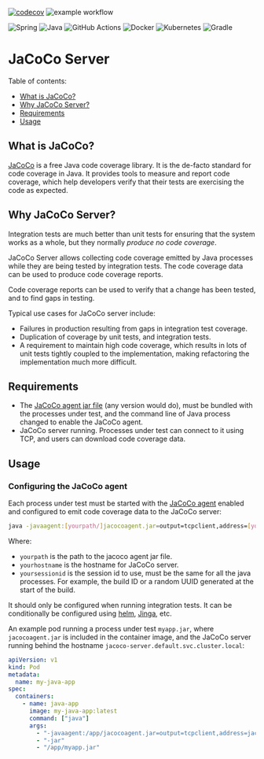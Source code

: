 [![codecov](https://codecov.io/gh/magner669/jacoco-server/branch/main/graph/badge.svg)](https://codecov.io/gh/magner669/jacoco-server)
![example workflow](https://github.com/magner669/jacoco-server/actions/workflows/gradle.yml/badge.svg)

![Spring](https://img.shields.io/badge/spring-%236DB33F.svg?style=for-the-badge&logo=spring&logoColor=white)
![Java](https://img.shields.io/badge/java-%23ED8B00.svg?style=for-the-badge&logo=openjdk&logoColor=white)
![GitHub Actions](https://img.shields.io/badge/github%20actions-%232671E5.svg?style=for-the-badge&logo=githubactions&logoColor=white)
![Docker](https://img.shields.io/badge/docker-%230db7ed.svg?style=for-the-badge&logo=docker&logoColor=white)
![Kubernetes](https://img.shields.io/badge/kubernetes-%23326ce5.svg?style=for-the-badge&logo=kubernetes&logoColor=white)
![Gradle](https://img.shields.io/badge/Gradle-02303A.svg?style=for-the-badge&logo=Gradle&logoColor=white)


# JaCoCo Server
Table of contents:
- [What is JaCoCo?](#what-is-jacoco)
- [Why JaCoCo Server?](#why-jacoco-server)
- [Requirements](#requirements)
- [Usage](#usage)

## What is JaCoCo? <a name="what-is-jacoco"></a>

[JaCoCo](https://www.jacoco.org/jacoco/trunk/doc/index.html) is a free Java code coverage library. It is the de-facto standard for code coverage in Java.
It provides tools to measure and report code coverage, which help developers verify that their tests are exercising the code as expected.

## Why JaCoCo Server? <a name="why-jacoco-server"></a>

Integration tests are much better than unit tests for ensuring that the
system works as a whole, but they normally _produce no code coverage_.

JaCoCo Server allows collecting code coverage emitted by Java processes while 
they are being tested by integration tests. The code coverage data can be used
to produce code coverage reports.

Code coverage reports can be used to verify that a change has been tested, and
to find gaps in testing.

Typical use cases for JaCoCo server include:
* Failures in production resulting from gaps in integration test coverage.
* Duplication of coverage by unit tests, and integration tests.
* A requirement to maintain high code coverage, which results in lots of unit
  tests tightly coupled to the implementation, making refactoring the 
  implementation much more difficult.

## Requirements <a name="requirements"></a>

* The [JaCoCo agent jar file](https://mvnrepository.com/artifact/org.jacoco/org.jacoco.agent)
  (any version would do), must be bundled with the processes under test, 
  and the command line of Java process changed to enable the JaCoCo agent.
* JaCoCo server running. Processes under test can connect to it using TCP,
  and users can download code coverage data.

## Usage <a name="usage"></a>

### Configuring the JaCoCo agent

Each process under test must be started with the [JaCoCo agent](https://www.eclemma.org/jacoco/trunk/doc/agent.html) 
enabled and configured to emit code coverage data to the JaCoCo server:
```bash
java -javaagent:[yourpath/]jacocoagent.jar=output=tcpclient,address=[yourhostname],sessionid=[yoursessionid] ...
```

Where:
* `yourpath` is the path to the jacoco agent jar file.
* `yourhostname` is the hostname for JaCoCo server.
* `yoursessionid` is the session id to use, must be the same for all the java processes. For example, 
   the build ID or a random UUID generated at the start of the build.

It should only be configured when running integration tests. It can be conditionally be configured using
[helm](https://helm.sh/), [Jinga](https://jinja.palletsprojects.com/en/stable/), etc.

An example pod running a process under test `myapp.jar`, where `jacocoagent.jar` is included in the container image,
and the JaCoCo server running behind the hostname `jacoco-server.default.svc.cluster.local`:
```yaml
apiVersion: v1
kind: Pod
metadata:
  name: my-java-app
spec:
  containers:
    - name: java-app
      image: my-java-app:latest
      command: ["java"]
      args:
        - "-javaagent:/app/jacocoagent.jar=output=tcpclient,address=jacoco-server.default.svc.cluster.local,sessionid=my-build-id-123"
        - "-jar"
        - "/app/myapp.jar"
```
